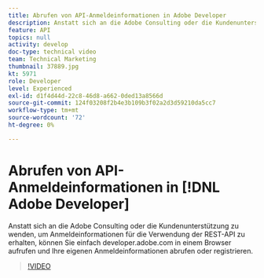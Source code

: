 ```yaml
---
title: Abrufen von API-Anmeldeinformationen in Adobe Developer
description: Anstatt sich an die Adobe Consulting oder die Kundenunterstützung zu wenden, um Anmeldeinformationen für die Verwendung der REST-API zu erhalten, können Sie einfach developer.adobe.com in einem Browser aufrufen und Ihre eigenen Anmeldeinformationen abrufen oder registrieren.
feature: API
topics: null
activity: develop
doc-type: technical video
team: Technical Marketing
thumbnail: 37889.jpg
kt: 5971
role: Developer
level: Experienced
exl-id: d1f4d44d-22c8-46d8-a662-0ded13a8566d
source-git-commit: 124f03208f2b4e3b109b3f02a2d3d59210da5cc7
workflow-type: tm+mt
source-wordcount: '72'
ht-degree: 0%

---
```


# Abrufen von API-Anmeldeinformationen in [!DNL Adobe Developer]

Anstatt sich an die Adobe Consulting oder die Kundenunterstützung zu wenden, um Anmeldeinformationen für die Verwendung der REST-API zu erhalten, können Sie einfach developer.adobe.com in einem Browser aufrufen und Ihre eigenen Anmeldeinformationen abrufen oder registrieren.

>[!VIDEO](https://video.tv.adobe.com/v/326843/?quality=12&learn=on&captions=ger)
